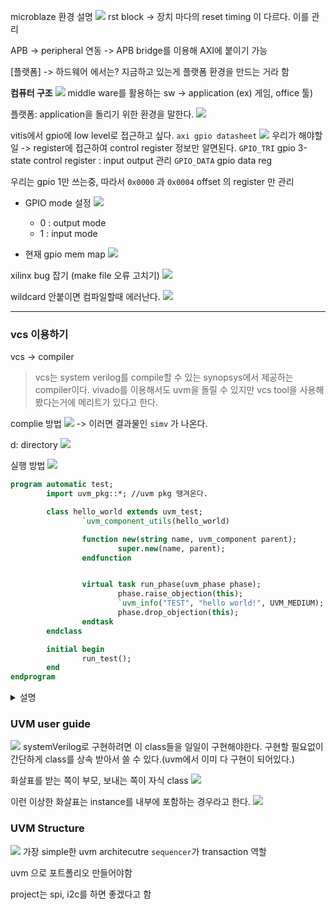 microblaze 환경 설명
![]({D596AE1E-BCB3-44EF-B920-493E48B72333}.png)
rst block -> 장치 마다의 reset timing 이 다르다. 이를 관리

APB -> peripheral 연동 -> APB bridge를 이용해 AXI에 붙이기 가능


[플랫폼] -> 하드웨어 에서는?
지금하고 있는게 플랫폼 환경을 만드는 거라 함

**컴퓨터 구조**
![](structure.png)
middle ware를 활용하는 sw -> application (ex) 게임, office 툴)

플랫폼: application을 돌리기 위한 환경을 말한다.
![](platform.png)


vitis에서 gpio에 low level로 접근하고 싶다.
`axi gpio datasheet`
![](axi_gpio_registermap.png)
우리가 해야할 일 -> register에 접근하여 control
register 정보만 알면된다.
`GPIO_TRI` gpio 3-state control register : input output 관리
`GPIO_DATA` gpio data reg

우리는 gpio 1만 쓰는중, 따라서 `0x0000` 과 `0x0004` offset 의 register 만 관리

- GPIO mode 설정
    ![](img.png)
    - 0 : output mode
    - 1 : input mode

- 현재 gpio mem map
![](img1.png)


xilinx bug 잡기 (make file 오류 고치기)
![]({A34EDF2B-1D75-4464-8815-2684ECDF7B1F}.png)

wildcard 안붙이면 컴파일할때 에러난다.
![]({E095A243-9CF4-4F04-826C-DE81DFC11658}.png)


---
### vcs 이용하기
vcs -> compiler
> vcs는 system verilog를 compile할 수 있는 synopsys에서 제공하는 compiler이다.
> vivado를 이용해서도 uvm을 돌릴 수 있지만 vcs tool을 사용해봤다는거에 메리트가 있다고 한다.

complie 방법
![]({65B41526-C060-4340-837C-A3DE8A1B7DEA}.png) -> 이러면 결과물인 `simv` 가 나온다.


d: directory
![]({A2A07F76-B941-451D-A4D3-3113D1C83FCC}.png)

실행 방법
![]({71790F90-4ED8-4027-B674-6386FA231FF3}.png)


```systemVerilog
program automatic test;
        import uvm_pkg::*; //uvm pkg 땡겨온다.

        class hello_world extends uvm_test;
                `uvm_component_utils(hello_world)

                function new(string name, uvm_component parent);
                        super.new(name, parent);
                endfunction


                virtual task run_phase(uvm_phase phase);
                        phase.raise_objection(this);
                        `uvm_info("TEST", "hello world!", UVM_MEDIUM);
                        phase.drop_objection(this);
                endtask
        endclass

        initial begin
                run_test();
        end
endprogram

```
<details>
<summary> 설명 </summary>

```systemVerilog
program 
// > test용 SW 묶음, block
```

```systemVerilog
import uvm_pkg::*;
```
> Accellera에서 제공하는 uvm 클래스 모든 라이브러리 다 갖다쓴다는 것을 의미

`Accellera`에서 제공하는 UVM 클래스 라이브러리 전체 패키지 적용
`Accellera`: UVM을 만들고 배포하는 단체

```systemVerilog
class hello_world extends uvm_test;
...
endclass
```
`extends`: 부모 class(`uvm_test`) 를 상속 받겠다는 의미.
framework에 있는 것을 그대로 갖다 쓰기 때문에 상속 받아야 한다.
`uvm_test` : uvm의 최상위 시나리오(test)용 base class, initial에 쓰인 `run_test()`도 얘가 포함한거
-> `uvm_test`는 top level test class 임. 
-> `uvm_test`는 `run_test()`를 실행할 때 factory가 가장 먼저 실행되는 객체임

```systemVerilog
`uvm_component_utils(hello_world)
```
-> factory에 class를 등록하는 매크로


```systemVerilog
function new(string name, uvm_component parent);
        super.new(name, parent);
endfunction
```
-> 클래스 인스턴스를 만들기 위한 생성자.
-> `super` : 부모 클래스를 의미, 여기서는 `uvm_test`임.
-> 해당 코드로 인해 class `hello_world`가 생성되면 부모 클래스 `uvm_test`도 함께 생성이된다.


```systemVerilog
virtual task run_phase(uvm_phase phase);
        phase.raise_objection(this);
        `uvm_info("TEST", "hello world!", UVM_MEDIUM);
        phase.drop_objection(this);
endtask
```

실제 동작 시뮬레이션 구간 phase, fork run 이랑 비슷하다고 생각하기
**objection 메커니즘**
`phase.raise_objection(this)` : helloworld의 해당 instance "할 일 있어요! 시뮬레이션 끝내지 마세요!"
`phase.drop_objection(this)` : 이제 끝남

`uvm_info("TEST", "hello world!", UVM_MEDIUM);` : 
- "TEST" -> ID : display 할 때 "MON", "SCB", "GEN" 같은거
- "hello_world" -> String: string msg 
- UVM_MEDIUM -> verbosity: 디버깅 시 로그 얼마나 자세히 출력할건지, medium은 중간
</details>

### UVM user guide
![]({64B30605-6ABA-4B3B-95D4-BB225B97C544}.png)
systemVerilog로 구현하려면 이 class들을 일일이 구현해야한다.
구현할 필요없이 간단하게 class를 상속 받아서 쓸 수 있다.(uvm에서 이미 다 구현이 되어있다.)

화살표를 받는 쪽이 부모, 보내는 쪽이 자식 class
![]({9E22DC93-E5E7-4453-A86E-822C12E5C691}.png)


이런 이상한 화살표는 instance를 내부에 포함하는 경우라고 한다.
![]({E32D7647-D74C-4852-BCE5-5FFC62F9480E}.png)


### UVM Structure
![](image-1.png)
가장 simple한 uvm architecutre
`sequencer`가 transaction 역할


uvm 으로 포트폴리오 만들어야함

project는 spi, i2c를 하면 좋겠다고 함
